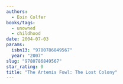 ```yaml
---
authors:
  - Eoin Colfer
books/tags:
  - unowned
  - childhood
date: 2004-07-03
params:
  isbn13: "9780786849567"
  year: "2007"
slug: "9780786849567"
star_rating: 0
title: "The Artemis Fowl: The Lost Colony"
---
```


<!--more-->
